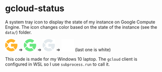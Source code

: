 # gcloud-status

A system tray icon to display the state of my instance on Google Compute Engine. The icon changes color based on the state of the instance (see the `data/`) folder.

<img src="https://raw.githubusercontent.com/julien-h/gcloud-status/master/data/PROVISIONING.png" width="40px" /> => <img src="https://raw.githubusercontent.com/julien-h/gcloud-status/master/data/RUNNING.png" width="40px" /> => <img src="https://raw.githubusercontent.com/julien-h/gcloud-status/master/data/STOPPING.png" width="40px" /> => <img src="https://raw.githubusercontent.com/julien-h/gcloud-status/master/data/TERMINATED.png" width="40px" style="background:black; background-color:black;"/> (last one is white)

This code is made for my Windows 10 laptop. The `gcloud` client is configured in WSL so I use `subprocess.run` to call it.
